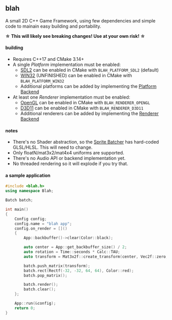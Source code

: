 ﻿## blah
A small 2D C++ Game Framework, using few dependencies and simple code to mainain easy building and portability.

**☆ This will likely see breaking changes! Use at your own risk! ☆**

#### building
 - Requires C++17 and CMake 3.14+
 - A single *Platform* implementation must be enabled:
	- [SDL2](https://github.com/NoelFB/blah/blob/master/src/internal/platform_sdl2.cpp) can be enabled in CMake with `BLAH_PLATFORM_SDL2` (default)
	- [WIN32](https://github.com/NoelFB/blah/blob/master/src/internal/platform_win32.cpp) (UNFINISHED) can be enabled in CMake with `BLAH_PLATFORM_WIN32`
	- Additional platforms can be added by implementing the [Platform Backend](https://github.com/NoelFB/blah/blob/master/src/internal/platform.h)
 - At least one *Renderer* implementation must be enabled:
	- [OpenGL](https://github.com/NoelFB/blah/blob/master/src/internal/renderer_gl.cpp) can be enabled in CMake with `BLAH_RENDERER_OPENGL`
	- [D3D11](https://github.com/NoelFB/blah/blob/master/src/internal/renderer_d3d11.cpp) can be enabled in CMake with `BLAH_RENDERER_D3D11`
	- Additional renderers can be added by implementing the [Renderer Backend](https://github.com/NoelFB/blah/blob/master/src/internal/renderer.h)
 
#### notes
 - There's no Shader abstraction, so the [Sprite Batcher](https://github.com/NoelFB/blah/blob/master/src/graphics/batch.cpp) has hard-coded GLSL/HLSL. This will need to change.
 - Only floatN/mat3x2/mat4x4 uniforms are supported.
 - There's no Audio API or backend implementation yet.
 - No threaded rendering so it will explode if you try that.

#### a sample application

```cpp
#include <blah.h>
using namespace Blah;

Batch batch;

int main()
{
	Config config;
	config.name = "blah app";
	config.on_render = []()
	{
		App::backbuffer()->clear(Color::black);

		auto center = App::get_backbuffer_size() / 2;
		auto rotation = Time::seconds * Calc::TAU;
		auto transform = Mat3x2f::create_transform(center, Vec2f::zero, Vec2f::one, rotation);

		batch.push_matrix(transform);
		batch.rect(Rectf(-32, -32, 64, 64), Color::red);
		batch.pop_matrix();

		batch.render();
		batch.clear();
	};

	App::run(&config);
	return 0;
}

```
